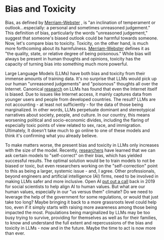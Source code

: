 # Bias and Toxicity 
Bias, as defined by [Merriam-Webster](https://www.merriam-webster.com/dictionary/bias) , is "an inclination of temperament or outlook…especially: a personal and sometimes unreasoned judgement." This definition of bias, particularly the words "unreasoned judgement," suggest that someone's biased outlook could be harmful towards someone. Now, let's compare bias to toxicity. Toxicity, on the other hand, is much more forthcoming about its harmfulness. [Merriam-Webster](https://www.merriam-webster.com/dictionary/toxicity) defines it as "the quality, state, or relative degree of being poisonous." While bias will always be present in human thoughts and opinions, toxicity has the capacity of turning bias into something much more powerful.

Large Language Models (LLMs) have both bias and toxicity from their immense amounts of training data. It's no surprise that LLMs would pick up our human "unreasoned judgements" and "poisonous" thoughts all over the Internet. Canonical [research](https://dl.acm.org/doi/10.1145/3442188.3445922) on LLMs has found that even the Internet itself is biased. Due to issues like Internet access, it mainly captures data from younger users and people from developed countries. The result? LLMs are not accounting - at least not sufficiently - for the data of those being marginalized. In other words, LLMs perpetuate dominant and stereotypical narratives about society, people, and culture. In our country, this means worsening political and socio-economic divides, including the flaring of especially toxic points of view related to sex, race, and immigration. Ultimately, It doesn't take much to go online to one of these models and think it's confirming what you already believe. 

To make matters worse, the present bias and toxicity in LLMs only increases with the size of the model. Recently, [researchers](https://www.technologyreview.com/2023/03/20/1070067/language-models-may-be-able-to-self-correct-biases-if-you-ask-them-to/) have learned that we can ask certain models to "self-correct" on their bias, which has yielded successful results. The optimal solution would be to train models to not be biased or toxic, but even researchers working on the "self-correction" point to this as being a larger, systemic issue - and, I agree. Other professionals, beyond engineers and artificial intelligence (AI) firms, need to be involved in making LLMs safer and more inclusive. Open AI [put out a call](https://openai.com/research/ai-safety-needs-social-scientists) back in 2019 for social scientists to help align AI to human values. But what are our human values, especially in our "us versus them" climate? Do we need to leverage the help of the government for some regulations, or would that just take too long? Maybe bringing it back to a more grassroots level could help too, even if it simply starts with raising more awareness among those being impacted the most. Populations being marginalized by LLMs may be too busy trying to survive, providing for themselves as well as for their families, to know and understand the full extent and repercussions of the bias and toxicity in LLMs - now and in the future. Maybe the time to act is now more than ever. 
